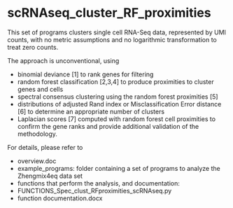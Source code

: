 # scRNAseq_cluster_RF_proximities

This set of programs clusters single cell RNA-Seq data, represented by UMI counts, with no metric assumptions and no logarithmic transformation to treat zero counts.  

The approach is unconventional, using 
-	binomial deviance [1] to rank genes for filtering
-	random forest classification [2,3,4]  to produce proximities to cluster genes and cells
-	spectral consensus clustering using the random forest proximities [5]
-	distributions of adjusted Rand index or Misclassification Error distance [6] to determine an appropriate number of clusters
-	Laplacian scores [7] computed with random forest cell proximities to confirm the gene ranks and provide additional validation of the methodology.


For details, please refer to 
-	overview.doc 
-	example_programs: folder containing a set of programs to analyze the Zhengmix4eq data set
-	functions that perform the analysis, and documentation:
  - FUNCTIONS_Spec_clust_RFproximities_scRNAseq.py
  - function documentation.docx
